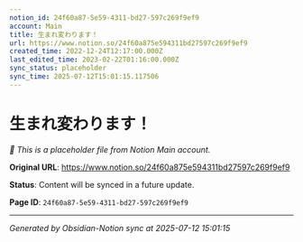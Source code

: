 ```yaml
---
notion_id: 24f60a87-5e59-4311-bd27-597c269f9ef9
account: Main
title: 生まれ変わります！
url: https://www.notion.so/24f60a875e594311bd27597c269f9ef9
created_time: 2022-12-24T12:17:00.000Z
last_edited_time: 2023-02-22T01:16:00.000Z
sync_status: placeholder
sync_time: 2025-07-12T15:01:15.117506
---
```


# 生まれ変わります！

*🔄 This is a placeholder file from Notion Main account.*

**Original URL**: https://www.notion.so/24f60a875e594311bd27597c269f9ef9

**Status**: Content will be synced in a future update.

**Page ID**: `24f60a87-5e59-4311-bd27-597c269f9ef9`

---

*Generated by Obsidian-Notion sync at 2025-07-12 15:01:15*
